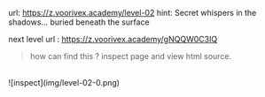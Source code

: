 url:‌ https://z.voorivex.academy/level-02
hint: Secret whispers in the shadows... buried beneath the surface

next level url :‌ https://z.voorivex.academy/gNQQW0C3IQ

> how can find this ?
inspect page and view html source.
<br>
![inspect](img/level-02-0.png)